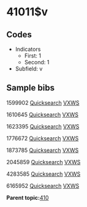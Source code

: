 # 41011$v

## Codes

-   Indicators
    -   First: 1
    -   Second: 1
-   Subfield: v

## Sample bibs

1599902 [Quicksearch](https://search.library.yale.edu/catalog/1599902) [VXWS](http://prodorbis.library.yale.edu:7014/vxws/GetHoldingsService?bibId=1599902)

1610645 [Quicksearch](https://search.library.yale.edu/catalog/1610645) [VXWS](http://prodorbis.library.yale.edu:7014/vxws/GetHoldingsService?bibId=1610645)

1623395 [Quicksearch](https://search.library.yale.edu/catalog/1623395) [VXWS](http://prodorbis.library.yale.edu:7014/vxws/GetHoldingsService?bibId=1623395)

1776672 [Quicksearch](https://search.library.yale.edu/catalog/1776672) [VXWS](http://prodorbis.library.yale.edu:7014/vxws/GetHoldingsService?bibId=1776672)

1873785 [Quicksearch](https://search.library.yale.edu/catalog/1873785) [VXWS](http://prodorbis.library.yale.edu:7014/vxws/GetHoldingsService?bibId=1873785)

2045859 [Quicksearch](https://search.library.yale.edu/catalog/2045859) [VXWS](http://prodorbis.library.yale.edu:7014/vxws/GetHoldingsService?bibId=2045859)

4283585 [Quicksearch](https://search.library.yale.edu/catalog/4283585) [VXWS](http://prodorbis.library.yale.edu:7014/vxws/GetHoldingsService?bibId=4283585)

6165952 [Quicksearch](https://search.library.yale.edu/catalog/6165952) [VXWS](http://prodorbis.library.yale.edu:7014/vxws/GetHoldingsService?bibId=6165952)

**Parent topic:**[410](../../tags/410/410.md)

